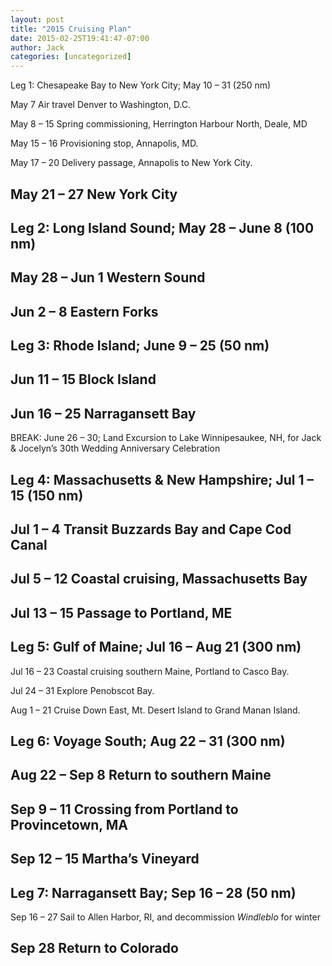 ```yaml
---
layout: post
title: "2015 Cruising Plan"
date: 2015-02-25T19:41:47-07:00
author: Jack
categories: [uncategorized]
---
```


Leg 1: Chesapeake Bay to New York City; May 10 – 31 (250 nm)

May 7 Air travel Denver to Washington, D.C.

May 8 – 15 Spring commissioning, Herrington Harbour North, Deale, MD

May 15 – 16 Provisioning stop, Annapolis, MD.

May 17 – 20 Delivery passage, Annapolis to New York City.

## May 21 – 27 New York City

## Leg 2: Long Island Sound; May 28 – June 8 (100 nm)

## May 28 – Jun 1 Western Sound

## Jun 2 – 8 Eastern Forks

## Leg 3: Rhode Island; June 9 – 25 (50 nm)

## Jun 11 – 15 Block Island

## Jun 16 – 25 Narragansett Bay

BREAK: June 26 – 30; Land Excursion to Lake Winnipesaukee, NH, for Jack & Jocelyn’s 30th Wedding Anniversary Celebration

## Leg 4: Massachusetts & New Hampshire; Jul 1 – 15 (150 nm)

## Jul 1 – 4 Transit Buzzards Bay and Cape Cod Canal

## Jul 5 – 12 Coastal cruising, Massachusetts Bay

## Jul 13 – 15 Passage to Portland, ME

## Leg 5: Gulf of Maine; Jul 16 – Aug 21 (300 nm)

Jul 16 – 23 Coastal cruising southern Maine, Portland to Casco Bay.

Jul 24 – 31 Explore Penobscot Bay.

Aug 1 – 21 Cruise Down East, Mt. Desert Island to Grand Manan Island.

## Leg 6: Voyage South; Aug 22 – 31 (300 nm)

## Aug 22 – Sep 8 Return to southern Maine

## Sep 9 – 11 Crossing from Portland to Provincetown, MA

## Sep 12 – 15 Martha’s Vineyard

## Leg 7: Narragansett Bay; Sep 16 – 28 (50 nm)

Sep 16 – 27 Sail to Allen Harbor, RI, and decommission _Windleblo_ for winter

## Sep 28 Return to Colorado